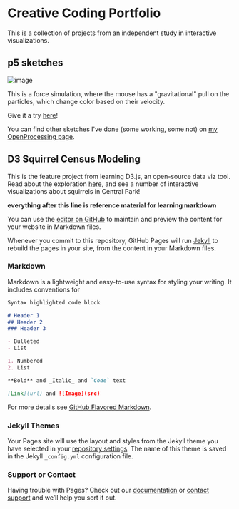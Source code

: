 # Creative Coding Portfolio

This is a collection of projects from an independent study in interactive visualizations.


## p5 sketches

![image](https://user-images.githubusercontent.com/63130693/117043700-6dc21180-acc2-11eb-8d71-72bb223a577b.png)

This is a force simulation, where the mouse has a "gravitational" pull on the particles, which change color based on their velocity.

Give it a try [here](https://aecollier.github.io/portfolio/live_sketches/)!

You can find other sketches I've done (some working, some not) on [my OpenProcessing page](https://openprocessing.org/user/255658?view=activity).

## D3 Squirrel Census Modeling

This is the feature project from learning D3.js, an open-source data viz tool. Read about the exploration [here](https://observablehq.com/@aecollier/sqrrules), and see a number of interactive visualizations about squirrels in Central Park! 



**everything after this line is reference material for learning markdown**

You can use the [editor on GitHub](https://github.com/aecollier/portfolio/edit/main/README.md) to maintain and preview the content for your website in Markdown files.

Whenever you commit to this repository, GitHub Pages will run [Jekyll](https://jekyllrb.com/) to rebuild the pages in your site, from the content in your Markdown files.

### Markdown

Markdown is a lightweight and easy-to-use syntax for styling your writing. It includes conventions for

```markdown
Syntax highlighted code block

# Header 1
## Header 2
### Header 3

- Bulleted
- List

1. Numbered
2. List

**Bold** and _Italic_ and `Code` text

[Link](url) and ![Image](src)
```

For more details see [GitHub Flavored Markdown](https://guides.github.com/features/mastering-markdown/).

### Jekyll Themes

Your Pages site will use the layout and styles from the Jekyll theme you have selected in your [repository settings](https://github.com/aecollier/portfolio/settings/pages). The name of this theme is saved in the Jekyll `_config.yml` configuration file.

### Support or Contact

Having trouble with Pages? Check out our [documentation](https://docs.github.com/categories/github-pages-basics/) or [contact support](https://support.github.com/contact) and we’ll help you sort it out.
